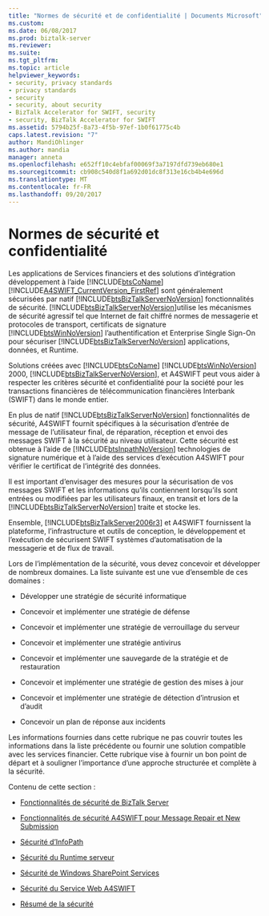 ```yaml
---
title: "Normes de sécurité et de confidentialité | Documents Microsoft"
ms.custom: 
ms.date: 06/08/2017
ms.prod: biztalk-server
ms.reviewer: 
ms.suite: 
ms.tgt_pltfrm: 
ms.topic: article
helpviewer_keywords:
- security, privacy standards
- privacy standards
- security
- security, about security
- BizTalk Accelerator for SWIFT, security
- security, BizTalk Accelerator for SWIFT
ms.assetid: 5794b25f-8a73-4f5b-97ef-1b0f61775c4b
caps.latest.revision: "7"
author: MandiOhlinger
ms.author: mandia
manager: anneta
ms.openlocfilehash: e652ff10c4ebfaf00069f3a7197dfd739eb680e1
ms.sourcegitcommit: cb908c540d8f1a692d01dc8f313e16cb4b4e696d
ms.translationtype: MT
ms.contentlocale: fr-FR
ms.lasthandoff: 09/20/2017
---
```

# <a name="security-and-privacy-standards"></a>Normes de sécurité et confidentialité
Les applications de Services financiers et des solutions d’intégration développement à l’aide [!INCLUDE[btsCoName](../../includes/btsconame-md.md)] [!INCLUDE[A4SWIFT_CurrentVersion_FirstRef](../../includes/a4swift-currentversion-firstref-md.md)] sont généralement sécurisées par natif [!INCLUDE[btsBizTalkServerNoVersion](../../includes/btsbiztalkservernoversion-md.md)] fonctionnalités de sécurité. [!INCLUDE[btsBizTalkServerNoVersion](../../includes/btsbiztalkservernoversion-md.md)]utilise les mécanismes de sécurité agressif tel que Internet de fait chiffré normes de messagerie et protocoles de transport, certificats de signature [!INCLUDE[btsWinNoVersion](../../includes/btswinnoversion-md.md)] l’authentification et Enterprise Single Sign-On pour sécuriser [!INCLUDE[btsBizTalkServerNoVersion](../../includes/btsbiztalkservernoversion-md.md)] applications, données, et Runtime.  
  
 Solutions créées avec [!INCLUDE[btsCoName](../../includes/btsconame-md.md)] [!INCLUDE[btsWinNoVersion](../../includes/btswinnoversion-md.md)] 2000, [!INCLUDE[btsBizTalkServerNoVersion](../../includes/btsbiztalkservernoversion-md.md)], et A4SWIFT peut vous aider à respecter les critères sécurité et confidentialité pour la société pour les transactions financières de télécommunication financières Interbank (SWIFT) dans le monde entier.  
  
 En plus de natif [!INCLUDE[btsBizTalkServerNoVersion](../../includes/btsbiztalkservernoversion-md.md)] fonctionnalités de sécurité, A4SWIFT fournit spécifiques à la sécurisation d’entrée de message de l’utilisateur final, de réparation, réception et envoi des messages SWIFT à la sécurité au niveau utilisateur. Cette sécurité est obtenue à l’aide de [!INCLUDE[btsInpathNoVersion](../../includes/btsinpathnoversion-md.md)] technologies de signature numérique et à l’aide des services d’exécution A4SWIFT pour vérifier le certificat de l’intégrité des données.  
  
 Il est important d’envisager des mesures pour la sécurisation de vos messages SWIFT et les informations qu’ils contiennent lorsqu’ils sont entrées ou modifiées par les utilisateurs finaux, en transit et lors de la [!INCLUDE[btsBizTalkServerNoVersion](../../includes/btsbiztalkservernoversion-md.md)] traite et stocke les.  
  
 Ensemble, [!INCLUDE[btsBizTalkServer2006r3](../../includes/btsbiztalkserver2006r3-md.md)] et A4SWIFT fournissent la plateforme, l’infrastructure et outils de conception, le développement et l’exécution de sécurisent SWIFT systèmes d’automatisation de la messagerie et de flux de travail.  
  
 Lors de l’implémentation de la sécurité, vous devez concevoir et développer de nombreux domaines. La liste suivante est une vue d’ensemble de ces domaines :  
  
-   Développer une stratégie de sécurité informatique  
  
-   Concevoir et implémenter une stratégie de défense  
  
-   Concevoir et implémenter une stratégie de verrouillage du serveur  
  
-   Concevoir et implémenter une stratégie antivirus  
  
-   Concevoir et implémenter une sauvegarde de la stratégie et de restauration  
  
-   Concevoir et implémenter une stratégie de gestion des mises à jour  
  
-   Concevoir et implémenter une stratégie de détection d’intrusion et d’audit  
  
-   Concevoir un plan de réponse aux incidents  
  
 Les informations fournies dans cette rubrique ne pas couvrir toutes les informations dans la liste précédente ou fournir une solution compatible avec les services financier. Cette rubrique vise à fournir un bon point de départ et à souligner l’importance d’une approche structurée et complète à la sécurité.  
  
 Contenu de cette section :  
  
-   [Fonctionnalités de sécurité de BizTalk Server](../../adapters-and-accelerators/accelerator-swift/biztalk-server-security-features.md)  
  
-   [Fonctionnalités de sécurité A4SWIFT pour Message Repair et New Submission](../../adapters-and-accelerators/accelerator-swift/a4swift-security-features-for-message-repair-and-new-submission.md)  
  
-   [Sécurité d’InfoPath](../../adapters-and-accelerators/accelerator-swift/infopath-security.md)  
  
-   [Sécurité du Runtime serveur](../../adapters-and-accelerators/accelerator-swift/server-runtime-security.md)  
  
-   [Sécurité de Windows SharePoint Services](../../adapters-and-accelerators/accelerator-swift/windows-sharepoint-services-security.md)  
  
-   [Sécurité du Service Web A4SWIFT](../../adapters-and-accelerators/accelerator-swift/a4swift-web-service-security.md)  
  
-   [Résumé de la sécurité](../../adapters-and-accelerators/accelerator-swift/security-summary.md)